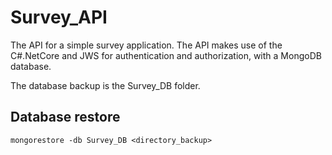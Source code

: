 # Survey_API
The API for a simple survey application. The API makes use of the C#.NetCore and JWS for authentication and authorization, with a MongoDB database.

The database backup is the Survey_DB folder.

## Database restore
```
mongorestore -db Survey_DB <directory_backup>
```
